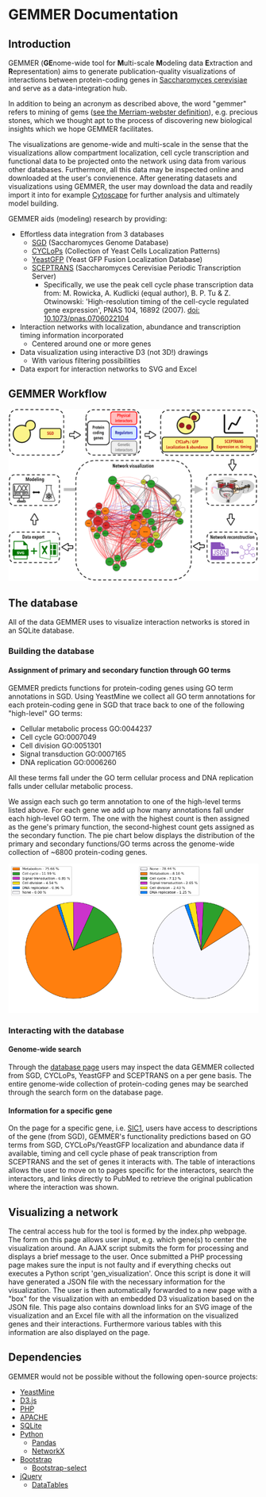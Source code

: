 # GEMMER Documentation

## Introduction
GEMMER (**GE**nome-wide tool for **M**ulti-scale **M**odeling data **E**xtraction and **R**epresentation) aims to generate publication-quality visualizations of interactions between protein-coding genes in [Saccharomyces cerevisiae](https://en.wikipedia.org/wiki/Saccharomyces_cerevisiae) and serve as a data-integration hub. 

In addition to being an acronym as described above, the word "gemmer" refers to mining of gems ([see the Merriam-webster definition](https://www.merriam-webster.com/dictionary/gemmer)), e.g. precious stones, which we thought apt to the process of discovering new biological insights which we hope GEMMER facilitates. 

The visualizations are genome-wide and multi-scale in the sense that the visualizations allow compartment localization, cell cycle transcription and functional data to be projected onto the network using data from various other databases. Furthermore, all this data may be inspected online and downloaded at the user's convienence. After generating datasets and visualizations using GEMMER, the user may download the data and readily import it into for example [Cytoscape](http://cytoscape.org) for further analysis and ultimately model building. 

GEMMER aids (modeling) research by providing:
- Effortless data integration from 3 databases
    - <a href="https://www.yeastgenome.org/" target="blank">SGD</a> (Saccharomyces Genome Database)
    - <a href="http://cyclops.ccbr.utoronto.ca/" target="blank">CYCLoPs</a> (Collection of Yeast Cells Localization Patterns)
    - <a href="https://yeastgfp.yeastgenome.org/" target="blank">YeastGFP</a> (Yeast GFP Fusion Localization Database)
    - <a href="http://www.sceptrans.org" target="blank">SCEPTRANS</a> (Saccharomyces Cerevisiae Periodic Transcription Server)
        - Specifically, we use the peak cell cycle phase transcription data from: M. Rowicka, A. Kudlicki (equal author), B. P. Tu & Z. Otwinowski:  'High-resolution timing of the cell-cycle regulated gene expression', PNAS 104, 16892 (2007). <a href="http://doi.org/10.1073/pnas.0706022104" target="blank">doi: 10.1073/pnas.0706022104</a>
- Interaction networks with localization, abundance and transcription timing information incorporated 
    - Centered around one or more genes
- Data visualization using interactive D3 (not 3D!) drawings
    - With various filtering possibilities
- Data export for interaction networks to SVG and Excel

## GEMMER Workflow
![Workflow](img/GEMMER_workflow.png)

## The database
All of the data GEMMER uses to visualize interaction networks is stored in an SQLite database. 

### Building the database
#### Assignment of primary and secondary function through GO terms
GEMMER predicts functions for protein-coding genes using GO term annotations in SGD. Using YeastMine we collect all GO term annotations for each protein-coding gene in SGD that trace back to one of the following "high-level" GO terms:
* Cellular metabolic process GO:0044237
* Cell cycle GO:0007049
* Cell division GO:0051301
* Signal transduction GO:0007165
* DNA replication GO:0006260

All these terms fall under the GO term cellular process and DNA replication falls under cellular metabolic process. 

We assign each such go term annotation to one of the high-level terms listed above. For each gene we add up how many annotations fall under each high-level GO term. The one with the highest count is then assigned as the gene's primary function, the second-highest count gets assigned as the secondary function. The pie chart below displays the distribution of the primary and secondary functions/GO terms across the genome-wide collection of ~6800 protein-coding genes.

![Pie chart of GO term distribution in the genome.](img/pie_chart_go_term_genome.png)

### Interacting with the database
#### Genome-wide search
Through the [database page](index.php?id=database) users may inspect the data GEMMER collected from SGD, CYCLoPs, YeastGFP and SCEPTRANS on a per gene basis. The entire genome-wide collection of protein-coding genes may be searched through the search form on the database page. 

#### Information for a specific gene
On the page for a specific gene, i.e. [SIC1](index.php?id=database&gene=SIC1), users have access to descriptions of the gene (from SGD), GEMMER's functionality predictions based on GO terms from SGD, CYCLoPs/YeastGFP localization and abundance data if available, timing and cell cycle phase of peak transcription from SCEPTRANS and the set of genes it interacts with. The table of interactions allows the user to move on to pages specific for the interactors, search the interactors, and links directly to PubMed to retrieve the original publication where the interaction was shown. 

## Visualizing a network
The central access hub for the tool is formed by the index.php webpage. The form on this page allows user input, e.g. which gene(s) to center the visualization around. An AJAX script submits the form for processing and displays a brief message to the user. Once submitted a PHP processing page makes sure the input is not faulty and if everything checks out executes a Python script 'gen_visualization'. Once this script is done it will have generated a JSON file with the necessary information for the visualization. The user is then automatically forwarded to a new page with a "box" for the visualization with an embedded D3 visualization based on the JSON file. This page also contains download links for an SVG image of the visualization and an Excel file with all the information on the visualized genes and their
interactions. Furthermore various tables with this information are also displayed on the page. 

<!-- ### The form (basic)
![Basic form input](img/input_form_basic.png)

### The form (advanced)
![Advanced form input](img/input_form_advanced.png)

### The visualization page and output


### Exporting the image


### Exporting the data in Excel format

### Visualizing multiple genes together -->


<!-- 
## Back-end details
### D3js
For drawing the visualization we make use of D3js. 
[d3js](http://d3js.org) is a JavaScript library for manipulating documents based on data.
The library enables stunning client-side visualization inside the webbrowser.
Commonly in science-related websites (and possibly many others), users need to save the generated 
visualization in vectorized format (e.g. PDF), to be able to incorporate the graphics in presentation or publications. -->


## Dependencies
GEMMER would not be possible without the following open-source projects:
* [YeastMine](https://yeastmine.yeastgenome.org/yeastmine/begin.do)
* [D3.js](https://d3js.org/)
* [PHP](http://php.net/)
* [APACHE](https://www.apache.org/)
* [SQLite](https://www.sqlite.org/)
* [Python](http://python.org)
    * [Pandas](http://pandas.pydata.org/)
    * [NetworkX](https://networkx.github.io/)
* [Bootstrap](http://getbootstrap.com/)
    * [Bootstrap-select](https://silviomoreto.github.io/bootstrap-select/)
* [jQuery](https://jquery.com/)
    * [DataTables](https://datatables.net/)